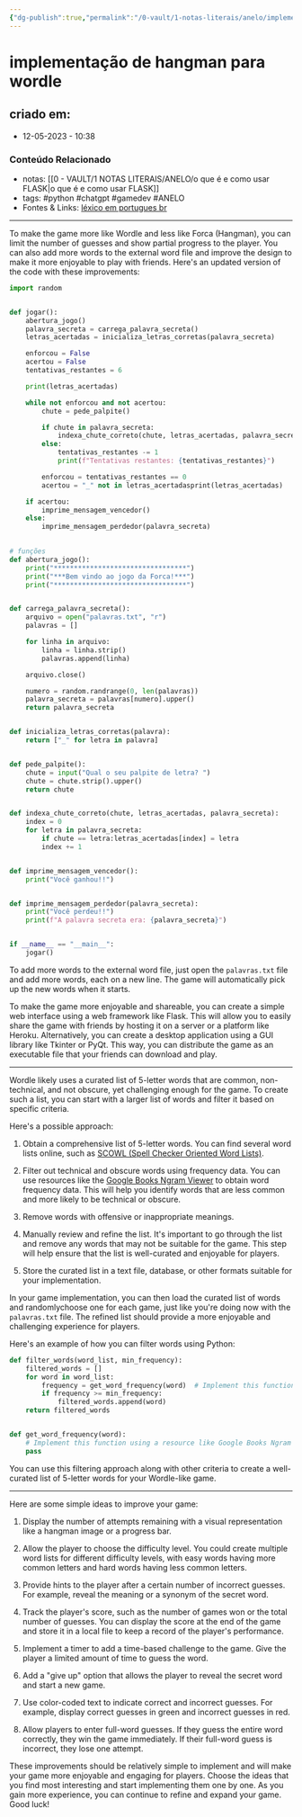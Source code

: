 ```yaml
---
{"dg-publish":true,"permalink":"/0-vault/1-notas-literais/anelo/implementacao-de-hangman-para-wordle/","tags":["python","chatgpt","gamedev","ANELO"],"dgHomeLink":true,"dgShowLocalGraph":true,"dgShowFileTree":true,"dgEnableSearch":true}
---
```


# implementação de hangman para wordle

## criado em: 
-  12-05-2023 - 10:38

### Conteúdo Relacionado
- notas: [[0 - VAULT/1 NOTAS LITERAIS/ANELO/o que é e como usar FLASK\|o que é e como usar FLASK]]
- tags: #python #chatgpt #gamedev #ANELO 
- Fontes & Links: [léxico em portugues br](https://github.com/fserb/pt-br)

---

To make the game more like Wordle and less like Forca (Hangman), you can limit the number of guesses and show partial progress to the player. You can also add more words to the external word file and improve the design to make it more enjoyable to play with friends. Here's an updated version of the code with these improvements:

```python
import random


def jogar():
    abertura_jogo()
    palavra_secreta = carrega_palavra_secreta()
    letras_acertadas = inicializa_letras_corretas(palavra_secreta)

    enforcou = False
    acertou = False
    tentativas_restantes = 6

    print(letras_acertadas)

    while not enforcou and not acertou:
        chute = pede_palpite()

        if chute in palavra_secreta:
            indexa_chute_correto(chute, letras_acertadas, palavra_secreta)
        else:
            tentativas_restantes -= 1
            print(f"Tentativas restantes: {tentativas_restantes}")

        enforcou = tentativas_restantes == 0
        acertou = "_" not in letras_acertadasprint(letras_acertadas)

    if acertou:
        imprime_mensagem_vencedor()
    else:
        imprime_mensagem_perdedor(palavra_secreta)
    

# funções
def abertura_jogo():
    print("*********************************")
    print("***Bem vindo ao jogo da Forca!***")
    print("*********************************")


def carrega_palavra_secreta():
    arquivo = open("palavras.txt", "r")
    palavras = []

    for linha in arquivo:
        linha = linha.strip()
        palavras.append(linha)

    arquivo.close()

    numero = random.randrange(0, len(palavras))
    palavra_secreta = palavras[numero].upper()
    return palavra_secreta


def inicializa_letras_corretas(palavra):
    return ["_" for letra in palavra]


def pede_palpite():
    chute = input("Qual o seu palpite de letra? ")
    chute = chute.strip().upper()
    return chute


def indexa_chute_correto(chute, letras_acertadas, palavra_secreta):
    index = 0
    for letra in palavra_secreta:
        if chute == letra:letras_acertadas[index] = letra
        index += 1


def imprime_mensagem_vencedor():
    print("Você ganhou!!")


def imprime_mensagem_perdedor(palavra_secreta):
    print("Você perdeu!!")
    print(f"A palavra secreta era: {palavra_secreta}")


if __name__ == "__main__":
    jogar()
```

To add more words to the external word file, just open the `palavras.txt` file and add more words, each on a new line. The game will automatically pick up the new words when it starts.

To make the game more enjoyable and shareable, you can create a simple web interface using a web framework like Flask. This will allow you to easily share the game with friends by hosting it on a server or a platform like Heroku. Alternatively, you can create a desktop application using a GUI library like Tkinter or PyQt. This way, you can distribute the game as an executable file that your friends can download and play.

---

Wordle likely uses a curated list of 5-letter words that are common, non-technical, and not obscure, yet challenging enough for the game. To create such a list, you can start with a larger list of words and filter it based on specific criteria.

Here's a possible approach:

1. Obtain a comprehensive list of 5-letter words. You can find several word lists online, such as [SCOWL (Spell Checker Oriented Word Lists)](http://wordlist.aspell.net/).

2. Filter out technical and obscure words using frequency data. You can use resources like the [Google Books Ngram Viewer](https://books.google.com/ngrams) to obtain word frequency data. This will help you identify words that are less common and more likely to be technical or obscure.

3. Remove words with offensive or inappropriate meanings.

4. Manually review and refine the list. It's important to go through the list and remove any words that may not be suitable for the game. This step will help ensure that the list is well-curated and enjoyable for players.

5. Store the curated list in a text file, database, or other formats suitable for your implementation.

In your game implementation, you can then load the curated list of words and randomlychoose one for each game, just like you're doing now with the `palavras.txt` file. The refined list should provide a more enjoyable and challenging experience for players.

Here's an example of how you can filter words using Python:

```python
def filter_words(word_list, min_frequency):
    filtered_words = []
    for word in word_list:
        frequency = get_word_frequency(word)  # Implement this function to get the word frequency
        if frequency >= min_frequency:
            filtered_words.append(word)
    return filtered_words


def get_word_frequency(word):
    # Implement this function using a resource like Google Books Ngram Viewer or another frequency database.
    pass
```

You can use this filtering approach along with other criteria to create a well-curated list of 5-letter words for your Wordle-like game.

---

Here are some simple ideas to improve your game:

1. Display the number of attempts remaining with a visual representation like a hangman image or a progress bar.

2. Allow the player to choose the difficulty level. You could create multiple word lists for different difficulty levels, with easy words having more common letters and hard words having less common letters.

3. Provide hints to the player after a certain number of incorrect guesses. For example, reveal the meaning or a synonym of the secret word.

4. Track the player's score, such as the number of games won or the total number of guesses. You can display the score at the end of the game and store it in a local file to keep a record of the player's performance.

5. Implement a timer to add a time-based challenge to the game. Give the player a limited amount of time to guess the word.

6. Add a "give up" option that allows the player to reveal the secret word and start a new game.

7. Use color-coded text to indicate correct and incorrect guesses. For example, display correct guesses in green and incorrect guesses in red.

8. Allow players to enter full-word guesses. If they guess the entire word correctly, they win the game immediately. If their full-word guess is incorrect, they lose one attempt.

These improvements should be relatively simple to implement and will make your game more enjoyable and engaging for players. Choose the ideas that you find most interesting and start implementing them one by one. As you gain more experience, you can continue to refine and expand your game. Good luck!